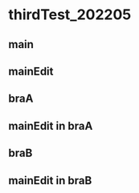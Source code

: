 # thirdTest_202205

## main

## mainEdit

## braA

## mainEdit in braA

## braB

##  mainEdit in braB
